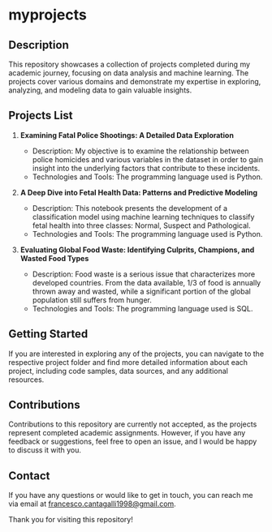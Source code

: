 # myprojects

## Description

This repository showcases a collection of projects completed during my academic journey, focusing on data analysis and machine learning. The projects cover various domains and demonstrate my expertise in exploring, analyzing, and modeling data to gain valuable insights.

## Projects List

1. **Examining Fatal Police Shootings: A Detailed Data Exploration**
   - Description: My objective is to examine the relationship between police homicides and various variables in the dataset in order to gain insight into the underlying factors that contribute to these incidents.
   - Technologies and Tools: The programming language used is Python. 

2. **A Deep Dive into Fetal Health Data: Patterns and Predictive Modeling**
   - Description: This notebook presents the development of a classification model using machine learning techniques to classify fetal health into three classes: Normal, Suspect and Pathological.
   - Technologies and Tools: The programming language used is Python.
  
3. **Evaluating Global Food Waste: Identifying Culprits, Champions, and Wasted Food Types**
   - Description: Food waste is a serious issue that characterizes more developed countries. From the data available, 1/3 of food is annually thrown away and wasted, while a significant portion of the global population still suffers from hunger.
   - Technologies and Tools: The programming language used is SQL.

## Getting Started

If you are interested in exploring any of the projects, you can navigate to the respective project folder and find more detailed information about each project, including code samples, data sources, and any additional resources.

## Contributions

Contributions to this repository are currently not accepted, as the projects represent completed academic assignments. However, if you have any feedback or suggestions, feel free to open an issue, and I would be happy to discuss it with you.


## Contact

If you have any questions or would like to get in touch, you can reach me via email at francesco.cantagalli1998@gmail.com.

Thank you for visiting this repository!
